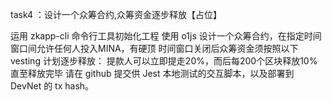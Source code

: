 task4 ：设计一个众筹合约,众筹资金逐步释放【占位】

运用 zkapp-cli 命令行工具初始化工程
使用 o1js 设计一个众筹合约，在指定时间窗口间允许任何人投入MINA，有硬顶
时间窗口关闭后众筹资金须按照以下 vesting 计划逐步释放： 提款人可以立即提走20%，而后每200个区块释放10%直至释放完毕
请在 github 提交供 Jest 本地测试的交互脚本，以及部署到 DevNet 的 tx hash。

